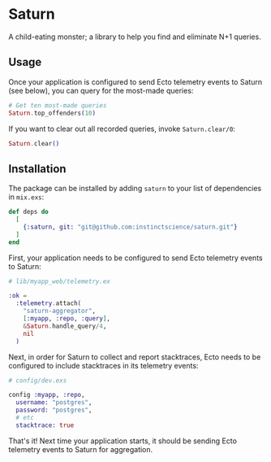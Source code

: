 # Saturn

A child-eating monster; a library to help you find and eliminate N+1 queries.

## Usage

Once your application is configured to send Ecto telemetry events to Saturn (see below), you can query for the most-made queries:

```elixir
# Get ten most-made queries
Saturn.top_offenders(10)
```

If you want to clear out all recorded queries, invoke `Saturn.clear/0`:

```elixir
Saturn.clear()
```

## Installation

The package can be installed by adding `saturn` to your list of dependencies in `mix.exs`:

```elixir
def deps do
  [
    {:saturn, git: "git@github.com:instinctscience/saturn.git"}
  ]
end
```

First, your application needs to be configured to send Ecto telemetry events to Saturn:

```elixir
# lib/myapp_web/telemetry.ex

:ok =
  :telemetry.attach(
    "saturn-aggregator",
	[:myapp, :repo, :query],
	&Saturn.handle_query/4,
	nil
  )
```

Next, in order for Saturn to collect and report stacktraces, Ecto needs to be configured to include stacktraces in its telemetry events:

```elixir
# config/dev.exs

config :myapp, :repo,
  username: "postgres",
  password: "postgres",
  # etc
  stacktrace: true
```

That's it!  Next time your application starts, it should be sending Ecto telemetry events to Saturn for aggregation.
